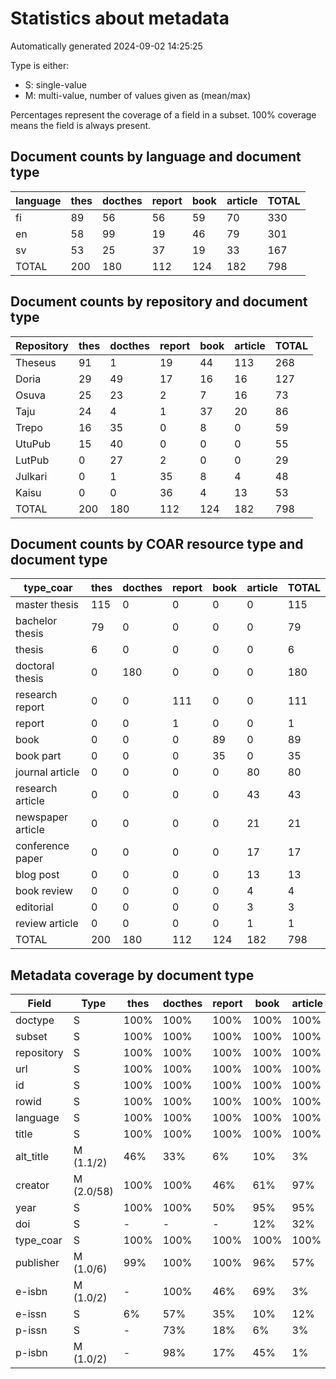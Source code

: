 # Statistics about metadata

Automatically generated 2024-09-02 14:25:25

Type is either:
 * S: single-value
 * M: multi-value, number of values given as (mean/max)

Percentages represent the coverage of a field in a subset. 100% coverage means the field is always present.

## Document counts by language and document type

| language   |   thes |   docthes |   report |   book |   article |   TOTAL |
|------------|--------|-----------|----------|--------|-----------|---------|
| fi         |     89 |        56 |       56 |     59 |        70 |     330 |
| en         |     58 |        99 |       19 |     46 |        79 |     301 |
| sv         |     53 |        25 |       37 |     19 |        33 |     167 |
| TOTAL      |    200 |       180 |      112 |    124 |       182 |     798 |

## Document counts by repository and document type

| Repository   |   thes |   docthes |   report |   book |   article |   TOTAL |
|--------------|--------|-----------|----------|--------|-----------|---------|
| Theseus      |     91 |         1 |       19 |     44 |       113 |     268 |
| Doria        |     29 |        49 |       17 |     16 |        16 |     127 |
| Osuva        |     25 |        23 |        2 |      7 |        16 |      73 |
| Taju         |     24 |         4 |        1 |     37 |        20 |      86 |
| Trepo        |     16 |        35 |        0 |      8 |         0 |      59 |
| UtuPub       |     15 |        40 |        0 |      0 |         0 |      55 |
| LutPub       |      0 |        27 |        2 |      0 |         0 |      29 |
| Julkari      |      0 |         1 |       35 |      8 |         4 |      48 |
| Kaisu        |      0 |         0 |       36 |      4 |        13 |      53 |
| TOTAL        |    200 |       180 |      112 |    124 |       182 |     798 |

## Document counts by COAR resource type and document type

| type_coar         |   thes |   docthes |   report |   book |   article |   TOTAL |
|-------------------|--------|-----------|----------|--------|-----------|---------|
| master thesis     |    115 |         0 |        0 |      0 |         0 |     115 |
| bachelor thesis   |     79 |         0 |        0 |      0 |         0 |      79 |
| thesis            |      6 |         0 |        0 |      0 |         0 |       6 |
| doctoral thesis   |      0 |       180 |        0 |      0 |         0 |     180 |
| research report   |      0 |         0 |      111 |      0 |         0 |     111 |
| report            |      0 |         0 |        1 |      0 |         0 |       1 |
| book              |      0 |         0 |        0 |     89 |         0 |      89 |
| book part         |      0 |         0 |        0 |     35 |         0 |      35 |
| journal article   |      0 |         0 |        0 |      0 |        80 |      80 |
| research article  |      0 |         0 |        0 |      0 |        43 |      43 |
| newspaper article |      0 |         0 |        0 |      0 |        21 |      21 |
| conference paper  |      0 |         0 |        0 |      0 |        17 |      17 |
| blog post         |      0 |         0 |        0 |      0 |        13 |      13 |
| book review       |      0 |         0 |        0 |      0 |         4 |       4 |
| editorial         |      0 |         0 |        0 |      0 |         3 |       3 |
| review article    |      0 |         0 |        0 |      0 |         1 |       1 |
| TOTAL             |    200 |       180 |      112 |    124 |       182 |     798 |

## Metadata coverage by document type

| Field      | Type       | thes   | docthes   | report   | book   | article   |
|------------|------------|--------|-----------|----------|--------|-----------|
| doctype    | S          | 100%   | 100%      | 100%     | 100%   | 100%      |
| subset     | S          | 100%   | 100%      | 100%     | 100%   | 100%      |
| repository | S          | 100%   | 100%      | 100%     | 100%   | 100%      |
| url        | S          | 100%   | 100%      | 100%     | 100%   | 100%      |
| id         | S          | 100%   | 100%      | 100%     | 100%   | 100%      |
| rowid      | S          | 100%   | 100%      | 100%     | 100%   | 100%      |
| language   | S          | 100%   | 100%      | 100%     | 100%   | 100%      |
| title      | S          | 100%   | 100%      | 100%     | 100%   | 100%      |
| alt_title  | M (1.1/2)  | 46%    | 33%       | 6%       | 10%    | 3%        |
| creator    | M (2.0/58) | 100%   | 100%      | 46%      | 61%    | 97%       |
| year       | S          | 100%   | 100%      | 50%      | 95%    | 95%       |
| doi        | S          | -      | -         | -        | 12%    | 32%       |
| type_coar  | S          | 100%   | 100%      | 100%     | 100%   | 100%      |
| publisher  | M (1.0/6)  | 99%    | 100%      | 100%     | 96%    | 57%       |
| e-isbn     | M (1.0/2)  | -      | 100%      | 46%      | 69%    | 3%        |
| e-issn     | S          | 6%     | 57%       | 35%      | 10%    | 12%       |
| p-issn     | S          | -      | 73%       | 18%      | 6%     | 3%        |
| p-isbn     | M (1.0/2)  | -      | 98%       | 17%      | 45%    | 1%        |

